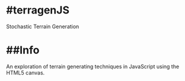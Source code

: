 #terragenJS
==========

Stochastic Terrain Generation

##Info
==========

An exploration of terrain generating techniques in JavaScript using the HTML5 canvas.
